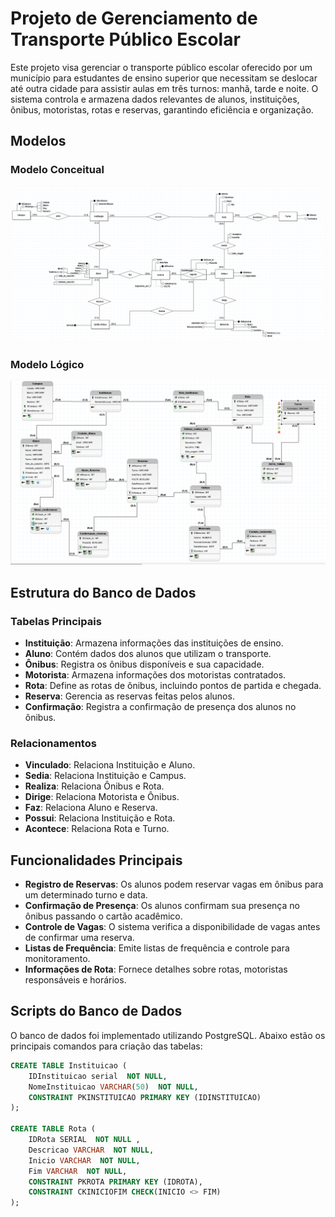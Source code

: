 # Projeto de Gerenciamento de Transporte Público Escolar

Este projeto visa gerenciar o transporte público escolar oferecido por um município para estudantes de ensino superior que necessitam se deslocar até outra cidade para assistir aulas em três turnos: manhã, tarde e noite. O sistema controla e armazena dados relevantes de alunos, instituições, ônibus, motoristas, rotas e reservas, garantindo eficiência e organização.

## Modelos

### Modelo Conceitual
![App Screenshot](https://raw.githubusercontent.com/jandersn01/Transporte-Escolar-Postgres-PlpgSql/refs/heads/main/imgs/imageconceitual.png)


### Modelo Lógico
![App Screeshot](https://raw.githubusercontent.com/jandersn01/Transporte-Escolar-Postgres-PlpgSql/refs/heads/main/imgs/imagelogico.png)

## Estrutura do Banco de Dados

### Tabelas Principais
- **Instituição**: Armazena informações das instituições de ensino.
- **Aluno**: Contém dados dos alunos que utilizam o transporte.
- **Ônibus**: Registra os ônibus disponíveis e sua capacidade.
- **Motorista**: Armazena informações dos motoristas contratados.
- **Rota**: Define as rotas de ônibus, incluindo pontos de partida e chegada.
- **Reserva**: Gerencia as reservas feitas pelos alunos.
- **Confirmação**: Registra a confirmação de presença dos alunos no ônibus.

### Relacionamentos
- **Vinculado**: Relaciona Instituição e Aluno.
- **Sedia**: Relaciona Instituição e Campus.
- **Realiza**: Relaciona Ônibus e Rota.
- **Dirige**: Relaciona Motorista e Ônibus.
- **Faz**: Relaciona Aluno e Reserva.
- **Possui**: Relaciona Instituição e Rota.
- **Acontece**: Relaciona Rota e Turno.

## Funcionalidades Principais
- **Registro de Reservas**: Os alunos podem reservar vagas em ônibus para um determinado turno e data.
- **Confirmação de Presença**: Os alunos confirmam sua presença no ônibus passando o cartão acadêmico.
- **Controle de Vagas**: O sistema verifica a disponibilidade de vagas antes de confirmar uma reserva.
- **Listas de Frequência**: Emite listas de frequência e controle para monitoramento.
- **Informações de Rota**: Fornece detalhes sobre rotas, motoristas responsáveis e horários.

## Scripts do Banco de Dados
O banco de dados foi implementado utilizando PostgreSQL. Abaixo estão os principais comandos para criação das tabelas:

```sql
CREATE TABLE Instituicao (
    IDInstituicao serial  NOT NULL,
    NomeInstituicao VARCHAR(50)  NOT NULL,
    CONSTRAINT PKINSTITUICAO PRIMARY KEY (IDINSTITUICAO)
);

CREATE TABLE Rota (
    IDRota SERIAL  NOT NULL ,
    Descricao VARCHAR  NOT NULL,
    Inicio VARCHAR  NOT NULL,
    Fim VARCHAR  NOT NULL,
    CONSTRAINT PKROTA PRIMARY KEY (IDROTA),
    CONSTRAINT CKINICIOFIM CHECK(INICIO <> FIM)
);

